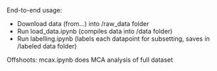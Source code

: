 End-to-end usage:

* Download data (from...) into /raw_data folder
* Run load_data.ipynb (compiles data into /data folder)
* Run labelling.ipynb (labels each datapoint for subsetting, saves in /labeled data folder)


Offshoots:
mcax.ipynb does MCA analysis of full dataset 

